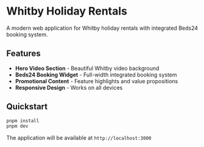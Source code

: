 # Whitby Holiday Rentals

A modern web application for Whitby holiday rentals with integrated Beds24 booking system.

## Features

- **Hero Video Section** - Beautiful Whitby video background
- **Beds24 Booking Widget** - Full-width integrated booking system
- **Promotional Content** - Feature highlights and value propositions
- **Responsive Design** - Works on all devices

## Quickstart

```bash
pnpm install
pnpm dev
```

The application will be available at `http://localhost:3000`

